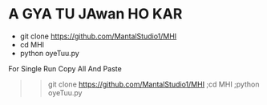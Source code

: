 # A GYA TU JAwan HO KAR    

- git clone https://github.com/MantalStudio1/MHI  
- cd MHI
 - python oyeTuu.py


For Single Run Copy All And Paste
>> git clone https://github.com/MantalStudio1/MHI ;cd MHI ;python oyeTuu.py
